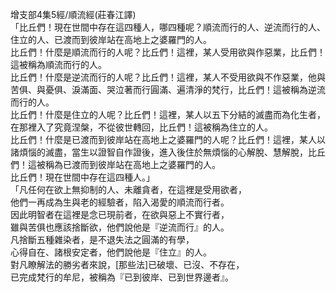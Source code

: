 增支部4集5經/順流經(莊春江譯)  
「比丘們！現在世間中存在這四種人，哪四種呢？順流而行的人、逆流而行的人、住立的人、已渡而到彼岸站在高地上之婆羅門的人。  
比丘們！什麼是順流而行的人呢？比丘們！這裡，某人受用欲與作惡業，比丘們！這被稱為順流而行的人。  
比丘們！什麼是逆流而行的人呢？比丘們！這裡，某人不受用欲與不作惡業，他與苦俱、與憂俱、淚滿面、哭泣著而行圓滿、遍清淨的梵行，比丘們！這被稱為逆流而行的人。  
比丘們！什麼是住立的人呢？比丘們！這裡，某人以五下分結的滅盡而為化生者，在那裡入了究竟涅槃，不從彼世轉回，比丘們！這被稱為住立的人。  
比丘們！什麼是已渡而到彼岸站在高地上之婆羅門的人呢？比丘們！這裡，某人以諸煩惱的滅盡，當生以證智自作證後，進入後住於無煩惱的心解脫、慧解脫，比丘們！這被稱為已渡而到彼岸站在高地上之婆羅門的人。  
比丘們！現在世間中存在這四種人。」  
「凡任何在欲上無抑制的人、未離貪者，在這裡是受用欲者，  
他們一再成為生與老的經驗者，陷入渴愛的順流而行者。  
因此明智者在這裡是念已現前者，在欲與惡上不實行者，  
雖與苦俱也應該捨斷欲，他們說他是『逆流而行』的人。  
凡捨斷五種雜染者，是不退失法之圓滿的有學，  
心得自在、諸根安定者，他們說他是『住立』的人。  
對凡瞭解法的勝劣者來說，[那些法]已破壞、已沒、不存在，  
已完成梵行的牟尼，被稱為『已到彼岸、已到世界邊者』。  
  
  
